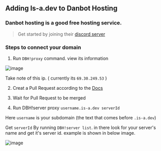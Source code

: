 ## Adding Is-a.dev to Danbot Hosting

### Danbot hosting is a good free hosting service.


> Get started by joining their [discord server](https://discord.gg/dbh)


### Steps to connect your domain

1. Run `DBH!proxy` command. view its information

![image](https://github.com/TerraPlayz/docs/assets/69719569/53b87083-7fda-4970-8260-0b500f74c06b)

Take note of this ip. ( currently its `69.30.249.53` )

2. Creat a Pull Request according to the [Docs](https://is-a.dev/docs)

3. Wait for Pull Request to be merged

4. Run DBH!server proxy `username.is-a.dev serverId`

Here `username` is your subdomain (the text that comes before `.is-a.dev`)

Get `serverId` By running `DBH!server list`. in there look for your server's name and get it's server id. example is shown in below image.

![image](https://github.com/TerraPlayz/docs/assets/69719569/29c353d5-cb0a-483d-9464-3277fc7d3c2d)
